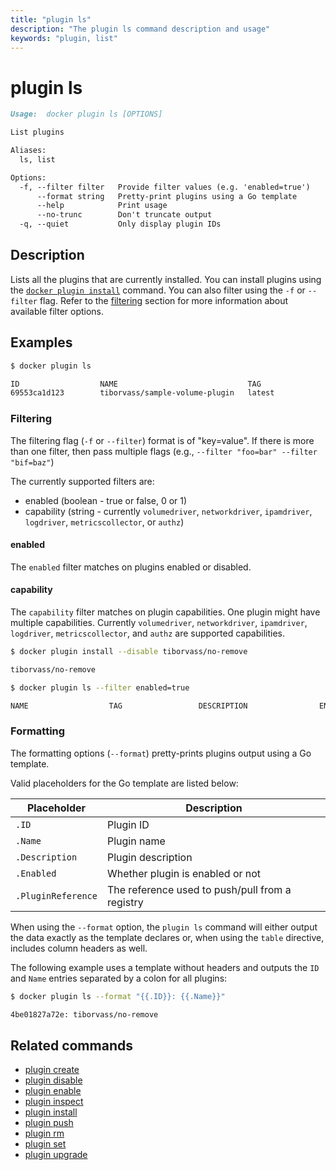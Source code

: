 ```yaml
---
title: "plugin ls"
description: "The plugin ls command description and usage"
keywords: "plugin, list"
---
```


<!-- This file is maintained within the docker/docker Github
     repository at https://github.com/docker/docker/. Make all
     pull requests against that repo. If you see this file in
     another repository, consider it read-only there, as it will
     periodically be overwritten by the definitive file. Pull
     requests which include edits to this file in other repositories
     will be rejected.
-->

# plugin ls

```markdown
Usage:  docker plugin ls [OPTIONS]

List plugins

Aliases:
  ls, list

Options:
  -f, --filter filter   Provide filter values (e.g. 'enabled=true')
      --format string   Pretty-print plugins using a Go template
      --help            Print usage
      --no-trunc        Don't truncate output
  -q, --quiet           Only display plugin IDs
```

## Description

Lists all the plugins that are currently installed. You can install plugins
using the [`docker plugin install`](plugin_install.md) command.
You can also filter using the `-f` or `--filter` flag.
Refer to the [filtering](#filtering) section for more information about available filter options.

## Examples

```bash
$ docker plugin ls

ID                  NAME                             TAG                 DESCRIPTION                ENABLED
69553ca1d123        tiborvass/sample-volume-plugin   latest              A test plugin for Docker   true
```

### Filtering

The filtering flag (`-f` or `--filter`) format is of "key=value". If there is more
than one filter, then pass multiple flags (e.g., `--filter "foo=bar" --filter "bif=baz"`)

The currently supported filters are:

* enabled (boolean - true or false, 0 or 1)
* capability (string - currently `volumedriver`, `networkdriver`, `ipamdriver`, `logdriver`, `metricscollector`, or `authz`)

#### enabled

The `enabled` filter matches on plugins enabled or disabled.

#### capability

The `capability` filter matches on plugin capabilities. One plugin
might have multiple capabilities. Currently `volumedriver`, `networkdriver`,
`ipamdriver`, `logdriver`, `metricscollector`, and `authz` are supported capabilities.

```bash
$ docker plugin install --disable tiborvass/no-remove

tiborvass/no-remove

$ docker plugin ls --filter enabled=true

NAME                  TAG                 DESCRIPTION                ENABLED
```

### Formatting

The formatting options (`--format`) pretty-prints plugins output
using a Go template.

Valid placeholders for the Go template are listed below:

Placeholder    | Description
---------------|------------------------------------------------------------------------------------------
`.ID`              | Plugin ID
`.Name`            | Plugin name
`.Description`     | Plugin description
`.Enabled`         | Whether plugin is enabled or not
`.PluginReference` | The reference used to push/pull from a registry

When using the `--format` option, the `plugin ls` command will either
output the data exactly as the template declares or, when using the
`table` directive, includes column headers as well.

The following example uses a template without headers and outputs the
`ID` and `Name` entries separated by a colon for all plugins:

```bash
$ docker plugin ls --format "{{.ID}}: {{.Name}}"

4be01827a72e: tiborvass/no-remove
```

## Related commands

* [plugin create](plugin_create.md)
* [plugin disable](plugin_disable.md)
* [plugin enable](plugin_enable.md)
* [plugin inspect](plugin_inspect.md)
* [plugin install](plugin_install.md)
* [plugin push](plugin_push.md)
* [plugin rm](plugin_rm.md)
* [plugin set](plugin_set.md)
* [plugin upgrade](plugin_upgrade.md)
